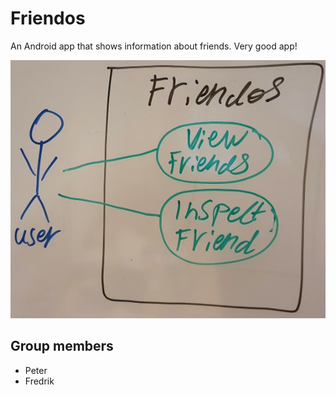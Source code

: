# Friendos
An Android app that shows information about friends. Very good app!

![Use-case diagram of app functionality](use-case-diagram.jpeg)

## Group members
- Peter
- Fredrik
